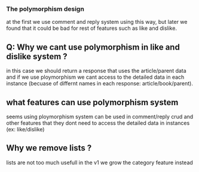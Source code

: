### The polymorphism design 

at the first we use comment and reply system using this way, but later we found that it could be bad
for rest of features such as like and dislike.

## Q: Why we cant use polymorphism in like and dislike system ?

in this case we should return a response that uses the article/parent data
and if we use ploymorphism we cant access to the detailed data in each instance
(becuase of differnt names in each response: article/book/parent).

## what features can use polymorphism system
seems using ploymorphism system can be used in comment/reply crud and other features that they dont
need to access the detailed data in instances (ex: like/dislike)


## Why we remove lists ?
lists are not too much usefull in the v1
we grow the category feature instead



